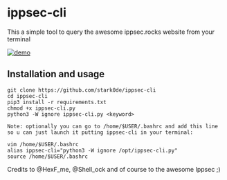 # ippsec-cli

This a simple tool to query the awesome ippsec.rocks website from your terminal

[![demo](https://asciinema.org/a/K2Y3sHcUC1MHhpiaiiZfYEfnh.svg)](https://asciinema.org/a/K2Y3sHcUC1MHhpiaiiZfYEfnh?autoplay=1)

## Installation and usage
```
git clone https://github.com/stark0de/ippsec-cli
cd ippsec-cli
pip3 install -r requirements.txt
chmod +x ippsec-cli.py
python3 -W ignore ippsec-cli.py <keyword>

Note: optionally you can go to /home/$USER/.bashrc and add this line so u can just launch it putting ippsec-cli in your terminal:

vim /home/$USER/.bashrc
alias ippsec-cli="python3 -W ignore /opt/ippsec-cli.py"
source /home/$USER/.bashrc
```

Credits to @HexF_me,  @Shell_ock and of course to the awesome Ippsec ;)
